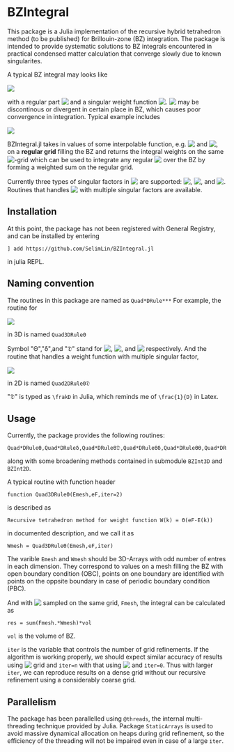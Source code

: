 # BZIntegral

This package is a Julia implementation of the recursive hybrid tetrahedron method (to be published) for Brillouin-zone (BZ) integration. The package is intended to provide systematic solutions to BZ integrals encountered in practical condensed matter calculation that converge slowly due to known singularites. 

A typical BZ integral may looks like

<!-- $ \text{Int} = \int d^d k W(\mathbf{k}) F(\mathbf{k})$ --> <img style="transform: translateY(0.1em); background: white;" src="svg\nVEwBt5r48.svg">

with a regular part <!-- $F(\mathbf{k})$ --> <img style="transform: translateY(0.1em); background: white;" src="svg\0XntFncjaW.svg"> and a singular weight function <!-- $W(\mathbf{k})$ --> <img style="transform: translateY(0.1em); background: white;" src="svg\JzfadJb3gv.svg">. <!-- $W(\mathbf{k})$ --> <img style="transform: translateY(0.1em); background: white;" src="svg\KLcG9sLLIN.svg"> may be discontinous or divergent in certain place in BZ, which causes poor convergence in integration. Typical example includes 
<!-- $\begin{aligned}
W(\mathbf{k}) &= \Theta(\epsilon_F-\varepsilon(\mathbf{k}))\\
W(\mathbf{k}) &= \delta(\epsilon_F-\varepsilon(\mathbf{k}))\\
W(\mathbf{k}) &= \Theta(\epsilon_F-\varepsilon(\mathbf{k}))\frac{1}{D(\mathbf{k})}\\
W(\mathbf{k}) &= \Theta(\epsilon_F-\varepsilon(\mathbf{k}))\delta(D(\mathbf{k})).
\end{aligned}$ --> <img style="transform: translateY(0.1em); background: white;" src="svg\ZQbznJ5iXz.svg">
BZIntegral.jl takes in values of some interpolable function, e.g. <!-- $\varepsilon(\mathbf{k})$ --> <img style="transform: translateY(0.1em); background: white;" src="svg\vvgZ1nqylK.svg"> and <!-- $D(\mathbf{k})$ --> <img style="transform: translateY(0.1em); background: white;" src="svg\WWNYzbQ5WE.svg">, on a **regular grid** filling the BZ and returns the integral weights on the same <!-- $\mathbf{k}$ --> <img style="transform: translateY(0.1em); background: white;" src="svg\edaQHJxNsx.svg">-grid which can be used to integrate any regular <!-- $F(\mathbf{k})$ --> <img style="transform: translateY(0.1em); background: white;" src="svg\JuYSjlFSX4.svg"> over the BZ by forming a weighted sum on the regular grid.

Currently three types of singular factors in <!-- $W(\mathbf{k})$ --> <img style="transform: translateY(0.1em); background: white;" src="svg\c8NcJYlWRs.svg"> are supported: <!-- $\Theta(X(\mathbf{k}))$ --> <img style="transform: translateY(0.1em); background: white;" src="svg\dUCcDpKnpX.svg">,<!-- $\delta(X(\mathbf{k}))$ --> <img style="transform: translateY(0.1em); background: white;" src="svg\aGX8b962A9.svg">, and <!-- $1/D(\mathbf{k})$ --> <img style="transform: translateY(0.1em); background: white;" src="svg\F11quYO4A4.svg">. Routines that handles <!-- $W(\mathbf{k})$ --> <img style="transform: translateY(0.1em); background: white;" src="svg\eZNVK1oF42.svg"> with multiple singular factors are available.
## Installation
At this point, the package has not been registered with General Registry, and can be installed by entering

```
] add https://github.com/SelimLin/BZIntegral.jl
```

in julia REPL.

## Naming convention
The routines in this package are named as 
`Quad*DRule***`
For example, the routine for 
<!-- $W(\mathbf{k}) = \Theta(\epsilon_F-\varepsilon(\mathbf{k}))$ --> <img style="transform: translateY(0.1em); background: white;" src="svg\NNva7pArbi.svg">
in 3D is named 
`Quad3DRuleΘ` 

Symbol "Θ","δ",and "𝔇" stand for <!-- $\Theta(X(\mathbf{k}))$ --> <img style="transform: translateY(0.1em); background: white;" src="svg\q482B73qPV.svg">,<!-- $\delta(X(\mathbf{k}))$ --> <img style="transform: translateY(0.1em); background: white;" src="svg\wQnxzkoOBp.svg">, and <!-- $1/D(\mathbf{k})$ --> <img style="transform: translateY(0.1em); background: white;" src="svg\iWuCF7eKVN.svg"> respectively. And the routine that handles a weight function with multiple singular factor,
<!-- $W(\mathbf{k}) = \Theta(\epsilon_F-\varepsilon(\mathbf{k}))\frac{1}{D(\mathbf{k})},$ --> <img style="transform: translateY(0.1em); background: white;" src="svg\0sj115mHVJ.svg">
 in 2D is named 
`Quad2DRuleΘ𝔇`

"𝔇" is typed as `\frakD` in Julia, which reminds me of `\frac{1}{D}` in Latex. 

## Usage
Currently, the package provides the following routines:
```
Quad*DRuleΘ,Quad*DRuleδ,Quad*DRuleΘ𝔇,Quad*DRuleΘδ,Quad*DRuleΘΘ,Quad*DRuleΘΘ𝔇,Quad*DRuleδδ,Quad*DRuleΘΘδ
```
along with some broadening methods contained in submodule `BZInt3D` and `BZInt2D`.

A typical routine with function header
```
function Quad3DRuleΘ(Emesh,eF,iter=2)
```
is described as 
```
Recursive tetrahedron method for weight function W(k) = Θ(eF-E(k))
``` 
in documented description, and we call it as
```
Wmesh = Quad3DRuleΘ(Emesh,eF,iter)
```
The varible `Emesh` and `Wmesh` should be 3D-Arrays with odd number of entres in each dimension. They correspond to values on a mesh filling the BZ with open boundary condition (OBC), points on one boundary are identified with points on the oppsite boundary in case of periodic boundary condition (PBC).

And with <!-- $F(\mathbf{k})$ --> <img style="transform: translateY(0.1em); background: white;" src="svg\yvruFDAsO5.svg"> sampled on the same grid, `Fmesh`, the integral can be calculated as 
```
res = sum(Fmesh.*Wmesh)*vol
```
`vol` is the volume of BZ.

`iter` is the variable that controls the number of grid refinements. If the algorithm is working properly, we should expect similar accuracy of results using <!-- $N\times N \times N$ --> <img style="transform: translateY(0.1em); background: white;" src="svg\GzGOSrMLAB.svg"> grid and `iter=n` with that using <!-- $2^nN\times 2^nN \times 2^nN$ --> <img style="transform: translateY(0.1em); background: white;" src="svg\JWW98BHZ4Y.svg"> and `iter=0`. Thus with larger `iter`, we can reproduce results on a dense grid without our recursive refinement using a considerably coarse grid.

## Parallelism
The package has been parallelled using `@threads`, the internal multi-threading technique provided by Julia. Package `StaticArrays` is used to avoid massive dynamical allocation on heaps during grid refinement, so the efficiency of the threading will not be impaired even in case of a large `iter`. 

